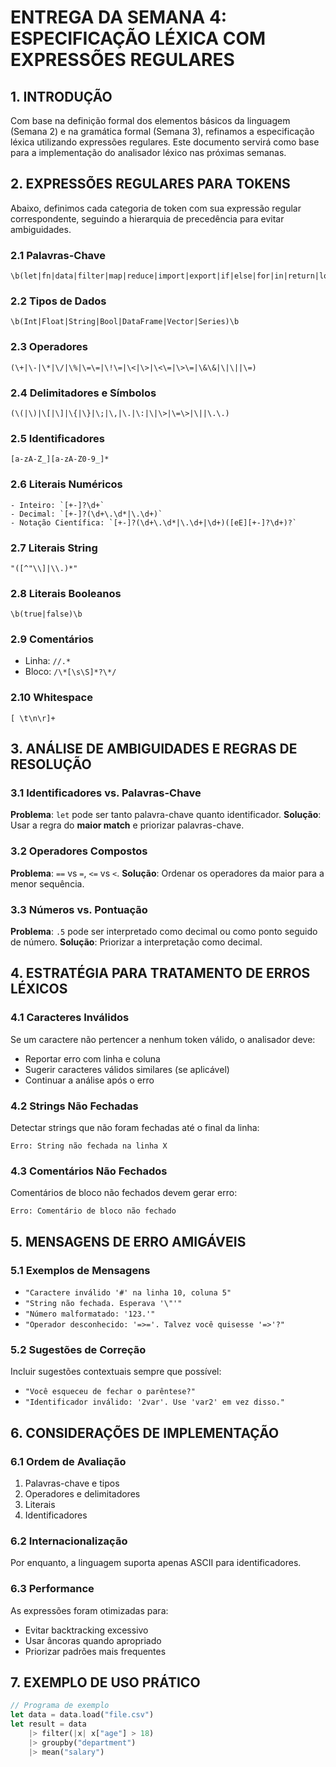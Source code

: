 # ENTREGA DA SEMANA 4: ESPECIFICAÇÃO LÉXICA COM EXPRESSÕES REGULARES

## 1. INTRODUÇÃO

Com base na definição formal dos elementos básicos da linguagem (Semana 2) e na gramática formal (Semana 3), refinamos a especificação léxica utilizando expressões regulares. Este documento servirá como base para a implementação do analisador léxico nas próximas semanas.

## 2. EXPRESSÕES REGULARES PARA TOKENS

Abaixo, definimos cada categoria de token com sua expressão regular correspondente, seguindo a hierarquia de precedência para evitar ambiguidades.

### 2.1 Palavras-Chave

```regex
\b(let|fn|data|filter|map|reduce|import|export|if|else|for|in|return|load|save|select|groupby|sum|mean|count|min|max|as|true|false)\b
```

### 2.2 Tipos de Dados

```regex
\b(Int|Float|String|Bool|DataFrame|Vector|Series)\b
```

### 2.3 Operadores

```regex
(\+|\-|\*|\/|\%|\=\=|\!\=|\<|\>|\<\=|\>\=|\&\&|\|\||\=)
```

### 2.4 Delimitadores e Símbolos

```regex
(\(|\)|\[|\]|\{|\}|\;|\,|\.|\:|\|\>|\=\>|\||\.\.)
```

### 2.5 Identificadores

```regex
[a-zA-Z_][a-zA-Z0-9_]*
```

### 2.6 Literais Numéricos

```regex
- Inteiro: `[+-]?\d+`
- Decimal: `[+-]?(\d+\.\d*|\.\d+)`
- Notação Científica: `[+-]?(\d+\.\d*|\.\d+|\d+)([eE][+-]?\d+)?`
```

### 2.7 Literais String

```regex
"([^"\\]|\\.)*"
```

### 2.8 Literais Booleanos

```regex
\b(true|false)\b
```

### 2.9 Comentários

- Linha: `//.*`
- Bloco: `/\*[\s\S]*?\*/`

### 2.10 Whitespace

```regex
[ \t\n\r]+
```

## 3. ANÁLISE DE AMBIGUIDADES E REGRAS DE RESOLUÇÃO

### 3.1 Identificadores vs. Palavras-Chave

**Problema**: `let` pode ser tanto palavra-chave quanto identificador.
**Solução**: Usar a regra do **maior match** e priorizar palavras-chave.

### 3.2 Operadores Compostos

**Problema**: `==` vs `=`, `<=` vs `<`.
**Solução**: Ordenar os operadores da maior para a menor sequência.

### 3.3 Números vs. Pontuação

**Problema**: `.5` pode ser interpretado como decimal ou como ponto seguido de número.
**Solução**: Priorizar a interpretação como decimal.

## 4. ESTRATÉGIA PARA TRATAMENTO DE ERROS LÉXICOS

### 4.1 Caracteres Inválidos

Se um caractere não pertencer a nenhum token válido, o analisador deve:

- Reportar erro com linha e coluna
- Sugerir caracteres válidos similares (se aplicável)
- Continuar a análise após o erro

### 4.2 Strings Não Fechadas

Detectar strings que não foram fechadas até o final da linha:

```
Erro: String não fechada na linha X
```

### 4.3 Comentários Não Fechados

Comentários de bloco não fechados devem gerar erro:

```
Erro: Comentário de bloco não fechado
```

## 5. MENSAGENS DE ERRO AMIGÁVEIS

### 5.1 Exemplos de Mensagens

- `"Caractere inválido '#' na linha 10, coluna 5"`
- `"String não fechada. Esperava '\"'"`
- `"Número malformatado: '123.'"`
- `"Operador desconhecido: '=>='. Talvez você quisesse '=>'?"`

### 5.2 Sugestões de Correção

Incluir sugestões contextuais sempre que possível:

- `"Você esqueceu de fechar o parêntese?"`
- `"Identificador inválido: '2var'. Use 'var2' em vez disso."`

## 6. CONSIDERAÇÕES DE IMPLEMENTAÇÃO

### 6.1 Ordem de Avaliação

1. Palavras-chave e tipos
2. Operadores e delimitadores
3. Literais
4. Identificadores

### 6.2 Internacionalização

Por enquanto, a linguagem suporta apenas ASCII para identificadores.

### 6.3 Performance

As expressões foram otimizadas para:

- Evitar backtracking excessivo
- Usar âncoras quando apropriado
- Priorizar padrões mais frequentes

## 7. EXEMPLO DE USO PRÁTICO

```rust
// Programa de exemplo
let data = data.load("file.csv")
let result = data
    |> filter(|x| x["age"] > 18)
    |> groupby("department")
    |> mean("salary")
```

